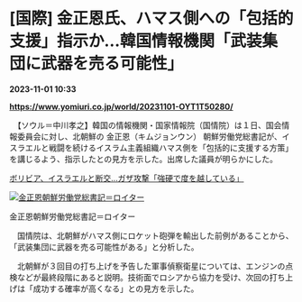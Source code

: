 # [国際] 金正恩氏、ハマス側への「包括的支援」指示か…韓国情報機関「武装集団に武器を売る可能性」

**2023-11-01 10:33**

**https://www.yomiuri.co.jp/world/20231101-OYT1T50280/**

　【ソウル＝中川孝之】韓国の情報機関・国家情報院（国情院）は１日、国会情報委員会に対し、北朝鮮の 金正恩（キムジョンウン） 朝鮮労働党総書記が、イスラエルと戦闘を続けるイスラム主義組織ハマス側を「包括的に支援する方策」を講じるよう、指示したとの見方を示した。出席した議員が明らかにした。

[ボリビア、イスラエルと断交…ガザ攻撃「強硬で度を越している」](https://www.yomiuri.co.jp/world/20231101-OYT1T50269/)

[![金正恩朝鮮労働党総書記＝ロイター](https://www.yomiuri.co.jp/media/2023/11/20231101-OYT1I50157-1.jpg)](https://www.yomiuri.co.jp/pluralphoto/20231101-OYT1I50157/)

金正恩朝鮮労働党総書記＝ロイター

　国情院は、北朝鮮がハマス側にロケット砲弾を輸出した前例があることから、「武装集団に武器を売る可能性がある」と分析した。

　北朝鮮が３回目の打ち上げを予告した軍事偵察衛星については、エンジンの点検などが最終段階にあると説明。技術面でロシアから協力を受け、次回の打ち上げは「成功する確率が高くなる」との見方を示した。